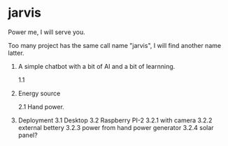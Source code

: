 # jarvis

Power me, I will serve you.

Too many project has the same call name "jarvis", I will find another name latter.

1. A simple chatbot with a bit of AI and a bit of learnning.

    1.1  

2. Energy source

    2.1 Hand power.

 
3. Deployment
    3.1 Desktop
    3.2 Raspberry PI-2 
        3.2.1 with camera
        3.2.2 external bettery
        3.2.3 power from hand power generator 
        3.2.4 solar panel? 
